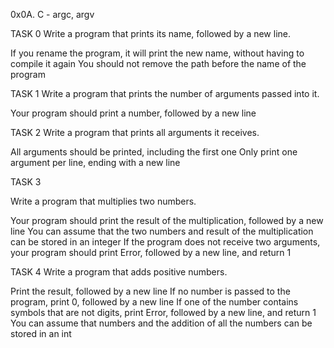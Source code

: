 0x0A. C - argc, argv

TASK 0
Write a program that prints its name, followed by a new line.

If you rename the program, it will print the new name, without having to compile it again
You should not remove the path before the name of the program


TASK 1
Write a program that prints the number of arguments passed into it.

Your program should print a number, followed by a new line


TASK 2
Write a program that prints all arguments it receives.

All arguments should be printed, including the first one
Only print one argument per line, ending with a new line


TASK 3

Write a program that multiplies two numbers.

Your program should print the result of the multiplication, followed by a new line
You can assume that the two numbers and result of the multiplication can be stored in an integer
If the program does not receive two arguments, your program should print Error, followed by a new line, and return 1


TASK 4
Write a program that adds positive numbers.

Print the result, followed by a new line
If no number is passed to the program, print 0, followed by a new line
If one of the number contains symbols that are not digits, print Error, followed by a new line, and return 1
You can assume that numbers and the addition of all the numbers can be stored in an int
